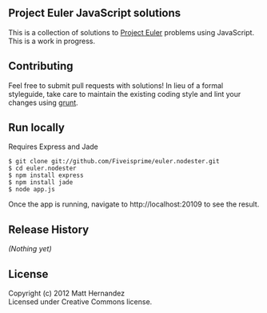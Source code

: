 ## Project Euler JavaScript solutions
This is a collection of solutions to [Project Euler](http://projecteuler.net) problems using JavaScript. This is a work in progress.

## Contributing
Feel free to submit pull requests with solutions!
In lieu of a formal styleguide, take care to maintain the existing coding style and lint your changes using [grunt](https://github.com/cowboy/grunt).

## Run locally
Requires Express and Jade

    $ git clone git://github.com/Fiveisprime/euler.nodester.git
    $ cd euler.nodester
    $ npm install express
    $ npm install jade
    $ node app.js

Once the app is running, navigate to http://localhost:20109 to see the result.

## Release History
_(Nothing yet)_

## License
Copyright (c) 2012 Matt Hernandez  
Licensed under Creative Commons license.
